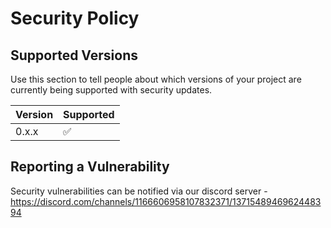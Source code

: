# Security Policy

## Supported Versions

Use this section to tell people about which versions of your project are
currently being supported with security updates.

| Version | Supported          |
| ------- | ------------------ |
| 0.x.x   | :white_check_mark: |

## Reporting a Vulnerability

Security vulnerabilities can be notified via our discord server - https://discord.com/channels/1166606958107832371/1371548946962448394
